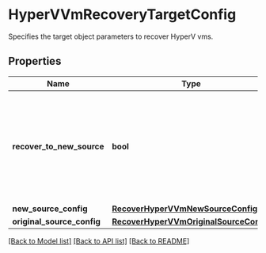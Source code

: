 # HyperVVmRecoveryTargetConfig

Specifies the target object parameters to recover HyperV vms.

## Properties
Name | Type | Description | Notes
------------ | ------------- | ------------- | -------------
**recover_to_new_source** | **bool** | Specifies the parameter whether the recovery should be performed to a new or an existing Source Target. | 
**new_source_config** | [**RecoverHyperVVmNewSourceConfig**](RecoverHyperVVmNewSourceConfig.md) |  | [optional] 
**original_source_config** | [**RecoverHyperVVmOriginalSourceConfig**](RecoverHyperVVmOriginalSourceConfig.md) |  | [optional] 

[[Back to Model list]](../README.md#documentation-for-models) [[Back to API list]](../README.md#documentation-for-api-endpoints) [[Back to README]](../README.md)


